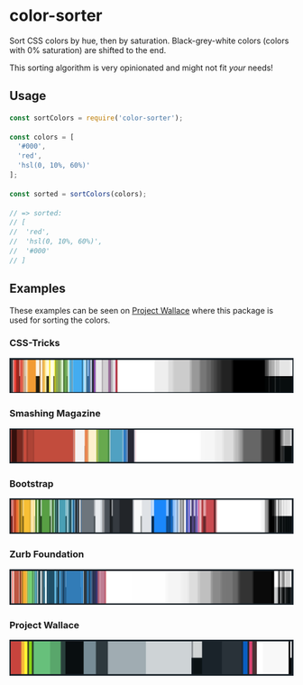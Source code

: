 # color-sorter

Sort CSS colors by hue, then by saturation. Black-grey-white colors (colors with 0% saturation) are shifted to the end.

This sorting algorithm is very opinionated and might not fit *your* needs!

## Usage

```js
const sortColors = require('color-sorter');

const colors = [
  '#000',
  'red',
  'hsl(0, 10%, 60%)'
];

const sorted = sortColors(colors);

// => sorted:
// [
//  'red',
//  'hsl(0, 10%, 60%)',
//  '#000'
// ]
```

## Examples

These examples can be seen on [Project Wallace](https://projectwallace.com) where this package is used for sorting the colors.

### CSS-Tricks

![CSS Tricks color sort example](/examples/css-tricks.png)

### Smashing Magazine

![Smashing Magazine color sort example](/examples/smashing-magazine.png)

### Bootstrap

![Bootstrap color sort example](/examples/bootstrap.png)

### Zurb Foundation

![Zurb Foundation color sort example](/examples/foundation.png)

### Project Wallace

![Project Wallace color sort example](/examples/project-wallace.png)